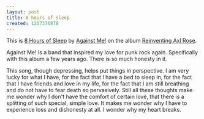 ```yaml
---
layout: post
title: 8 hours of sleep
created: 1207376878
---
```



This is [8 Hours of Sleep](http://www.againstme.net/am.php/lyrics/details/8_full_hours_of_sleep/ "Lyrics for 8 Hours of Sleep") by [Against Me!](http://en.wikipedia.org/wiki/Against_Me! "Wikipedia: Against Me!") on the album [Reinventing Axl Rose](http://www.noidearecords.com/bands/releases/againstme_axl.php "Reinventing Axl Rose on No Idea Records").

Against Me! is a band that inspired my love for punk rock again. Specifically with this album a few years ago. There is so much honesty in it. 

This song, though depressing, helps put things in perspective. I am very lucky for what I have, for the fact that I have a bed to sleep in, for the fact that I have friends and love in my life, for the fact that I am still breathing and do not have to fear death so pervasively. Still all these thoughts make me wonder why I don't have the comfort of certain love, that there is a splitting of such special, simple love. It makes me wonder why I have to experience loss and dishonesty at all. I wonder why my heart breaks.


